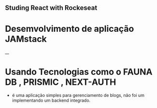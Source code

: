 ## Studing React with Rockeseat

# Desemvolvimento de aplicação JAMstack 
__
# Usando Tecnologias como o FAUNA DB , PRISMIC , NEXT-AUTH

- é uma aplicação simples para gerenciamento de blogs, não foi um implementando um backend integrado.